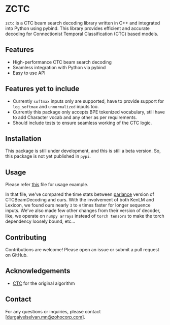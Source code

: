 # ZCTC

`zctc` is a CTC beam search decoding library written in C++ and integrated into Python using pybind. This library provides efficient and accurate decoding for Connectionist Temporal Classification (CTC) based models.

## Features

- High-performance CTC beam search decoding
- Seamless integration with Python via pybind
- Easy to use API

## Features yet to include

- Currently `softmax` inputs only are supported, have to provide support for `log_softmax` and `unnormalized` inputs too.
- Currently this package only accepts BPE tokenized vocabulary, still have to add Character vocab and any other as per requirements.
- Should include tests to ensure seamless working of the CTC logic.

## Installation

This package is still under development, and this is still a beta version. So, this package is not yet published in `pypi`.

## Usage

Please refer [this](./test.py) file for usage example.

In that file, we've compared the time stats between [parlance](https://github.com/parlance/ctcdecode/tree/master) version of CTCBeamDecoding and ours. With the involvement of both KenLM and Lexicon, we found ours nearly `3` to `4` times faster for longer sequence inputs. We've also made few other changes from their version of decoder, like, we operate on `numpy arrays` instead of `torch tensors` to make the torch dependency loosely bound, etc...

## Contributing

Contributions are welcome! Please open an issue or submit a pull request on GitHub.

## Acknowledgements

- [CTC](https://www.cs.toronto.edu/~graves/icml_2006.pdf) for the original algorithm

## Contact

For any questions or inquiries, please contact [durgaivelselvan.mn@zohocorp.com].
